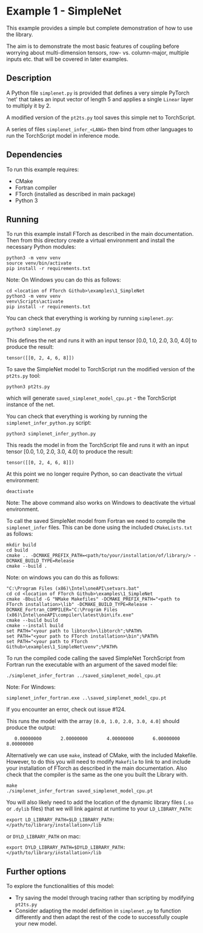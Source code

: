 # Example 1 - SimpleNet

This example provides a simple but complete demonstration of how to use the library.

The aim is to demonstrate the most basic features of coupling before worrying about
multi-dimension tensors, row- vs. column-major, multiple inputs etc. that will be
covered in later examples.


## Description

A Python file `simplenet.py` is provided that defines a very simple PyTorch 'net' that takes an input
vector of length 5 and applies a single `Linear` layer to multiply it by 2.

A modified version of the `pt2ts.py` tool saves this simple net to TorchScript.

A series of files `simplenet_infer_<LANG>` then bind from other languages to run the
TorchScript model in inference mode.

## Dependencies

To run this example requires:

- CMake
- Fortran compiler
- FTorch (installed as described in main package)
- Python 3

## Running

To run this example install FTorch as described in the main documentation.
Then from this directory create a virtual environment and install the necessary Python
modules:
```
python3 -m venv venv
source venv/bin/activate
pip install -r requirements.txt
```

Note: On Windows you can do this as follows: 
```
cd <location of FTorch Github>\examples\1_SimpleNet
python3 -m venv venv
venv\Scripts\activate
pip install -r requirements.txt
```

You can check that everything is working by running `simplenet.py`:
```
python3 simplenet.py
```
This defines the net and runs it with an input tensor [0.0, 1.0, 2.0, 3.0, 4.0] to produce the result:
```
tensor([[0, 2, 4, 6, 8]])
```

To save the SimpleNet model to TorchScript run the modified version of the
`pt2ts.py` tool:
```
python3 pt2ts.py
```
which will generate `saved_simplenet_model_cpu.pt` - the TorchScript instance of the net.

You can check that everything is working by running the `simplenet_infer_python.py` script:
```
python3 simplenet_infer_python.py
```
This reads the model in from the TorchScript file and runs it with an input tensor
[0.0, 1.0, 2.0, 3.0, 4.0] to produce the result:
```
tensor([[0, 2, 4, 6, 8]])
```

At this point we no longer require Python, so can deactivate the virtual environment:
```
deactivate
```
Note: The above command also works on Windows to deactivate the virtual environment.

To call the saved SimpleNet model from Fortran we need to compile the `simplenet_infer`
files.
This can be done using the included `CMakeLists.txt` as follows:
```
mkdir build
cd build
cmake .. -DCMAKE_PREFIX_PATH=<path/to/your/installation/of/library/> -DCMAKE_BUILD_TYPE=Release
cmake --build .
```

Note: on windows you can do this as follows: 
```
"C:\Program Files (x86)\Intel\oneAPI\setvars.bat"
cd cd <location of FTorch Github>\examples\1_SimpleNet
cmake -Bbuild -G "NMake Makefiles" -DCMAKE_PREFIX_PATH="<path to FTorch installation>\lib" -DCMAKE_BUILD_TYPE=Release -DCMAKE_Fortran_COMPILER="C:\Program Files (x86)\Intel\oneAPI\compiler\latest\bin\ifx.exe"
cmake --build build
cmake --install build
set PATH="<your path to libtorch>\libtorch";%PATH%
set PATH="<your path to FTorch installation>\bin";%PATH%
set PATH="<your path to FTorch Github>\examples\1_SimpleNet\venv";%PATH% 
```


To run the compiled code calling the saved SimpleNet TorchScript from Fortran run the
executable with an argument of the saved model file:
```
./simplenet_infer_fortran ../saved_simplenet_model_cpu.pt
```
Note: For Windows:
```
simplenet_infer_fortran.exe ..\saved_simplenet_model_cpu.pt
```
If you encounter an error, check out issue #124.

This runs the model with the array `[0.0, 1.0, 2.0, 3.0, 4.0]` should produce the output:
```
   0.00000000       2.00000000       4.00000000       6.00000000       8.00000000
```

Alternatively we can use `make`, instead of CMake, with the included Makefile.
However, to do this you will need to modify `Makefile` to link to and include your
installation of FTorch as described in the main documentation. Also check that the compiler is the same as the one you built the Library with.
```
make
./simplenet_infer_fortran saved_simplenet_model_cpu.pt
```

You will also likely need to add the location of the dynamic library files
(`.so` or `.dylib` files) that we will link against at runtime to your `LD_LIBRARY_PATH`:
```
export LD_LIBRARY_PATH=$LD_LIBRARY_PATH:</path/to/library/installation>/lib
```
or `DYLD_LIBRARY_PATH` on mac:  
```
export DYLD_LIBRARY_PATH=$DYLD_LIBRARY_PATH:</path/to/library/installation>/lib
```

## Further options

To explore the functionalities of this model:

- Try saving the model through tracing rather than scripting by modifying `pt2ts.py`
- Consider adapting the model definition in `simplenet.py` to function differently and
  then adapt the rest of the code to successfully couple your new model.
